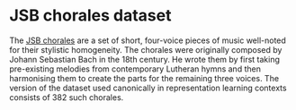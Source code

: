# JSB chorales dataset
The [JSB chorales](https://github.com/czhuang/JSB-Chorales-dataset/) are a set of short, four-voice pieces of music well-noted for their stylistic homogeneity. The chorales were originally composed by Johann Sebastian Bach in the 18th century. He wrote them by first taking pre-existing melodies from contemporary Lutheran hymns and then harmonising them to create the parts for the remaining three voices. The version of the dataset used canonically in representation learning contexts consists of 382 such chorales.